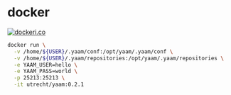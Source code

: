 # docker

[![dockeri.co](https://dockeri.co/image/utrecht/yaam)](https://hub.docker.com/r/utrecht/yaam)

```bash
docker run \
  -v /home/${USER}/.yaam/conf:/opt/yaam/.yaam/conf \
  -v /home/${USER}/.yaam/repositories:/opt/yaam/.yaam/repositories \
  -e YAAM_USER=hello \
  -e YAAM_PASS=world \
  -p 25213:25213 \
  -it utrecht/yaam:0.2.1
```
